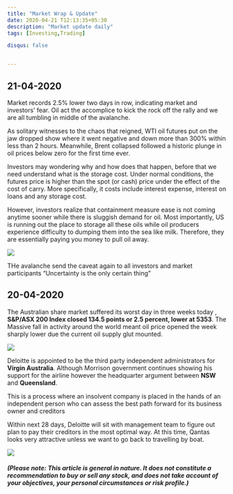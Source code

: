 ```yaml
---
title: "Market Wrap & Update"
date: 2020-04-21 T12:13:35+05:30
description: "Market update daily"
tags: [Investing,Trading]

disqus: false 


---
```

## 21-04-2020 ## 

Market records 2.5% lower two days in row, indicating market and investors’ fear. Oil act the accomplice to kick the rock off the rally and we are all tumbling in middle of the avalanche.

As solitary witnesses to the chaos that reigned, WTI oil futures put on the jaw dropped show where it went negative and down more than 300% within less than 2 hours. Meanwhile, Brent collapsed  followed a historic plunge in oil prices below zero for the first time ever. 

Investors may wondering why and how does that happen, before that we need understand what is the storage cost. Under normal conditions, the futures price is higher than the spot (or cash) price under the effect of the cost of carry. More specifically, it costs include interest expense, interest on loans and any storage cost. 

However, investors realize that containment measure ease is not coming anytime sooner while there is sluggish demand for oil. Most importantly, US is running out the place to storage all these oils while oil producers experience difficulty to dumping them into the sea like milk. Therefore, they are essentially paying you money to pull oil away.

![](/images/MW2104.png)


THe avalanche send the caveat again to all investors and market participants “Uncertainty is the only certain thing” 





## 20-04-2020 ## 

The Australian share market suffered its worst day in three weeks today , **S&P/ASX 200 Index closed 134.5 points or 2.5 percent, lower at 5353**. The Massive fall in activity around the world meant oil price opened the week sharply lower due the current oil supply glut mounted.

![](/images/MW2004.png)
 

Deloitte is appointed to be the third party independent administrators for **Virgin Australia**. Although Morrison government continues showing his support for the airline however the headquarter argument between **NSW** and **Queensland**.

This is a process where an insolvent company is placed in the hands of an independent person who can assess the best path forward for its business owner and creditors

Within next 28 days, Deloitte will sit with management team to figure out plan to pay their creditors in the most optimal way. At this time, Qantas looks very attractive unless we want to go back to travelling by boat.

![](/images/MW20042.png)
 

##### (Please note: This article is general in nature. It does not constitute a recommendation to buy or sell any stock, and does not take account of your objectives, your personal circumstances or risk profile.) #####